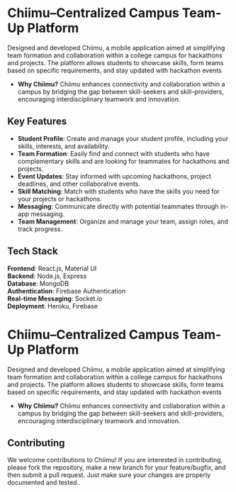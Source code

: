 
# Chiimu–Centralized Campus Team-Up Platform

Designed and developed Chiimu, a mobile application aimed at simplifying team formation and collaboration within a college campus for hackathons and projects. The platform allows students to showcase skills, form teams based on specific requirements, and stay updated with hackathon events

- **Why Chiimu?**
Chiimu enhances connectivity and collaboration within a campus by bridging the gap between skill-seekers and skill-providers, encouraging interdisciplinary teamwork and innovation.



## Key Features



- **Student Profile**: Create and manage your student profile, including your skills, interests, and availability.
- **Team Formation**: Easily find and connect with students who have complementary skills and are looking for teammates for hackathons and projects.
- **Event Updates**: Stay informed with upcoming hackathons, project deadlines, and other collaborative events.
- **Skill Matching**: Match with students who have the skills you need for your projects or hackathons.
- **Messaging**: Communicate directly with potential teammates through in-app messaging.
 - **Team Management**: Organize and manage your team, assign roles, and track progress.
## Tech Stack

**Frontend**: React.js, Material UI\
**Backend**: Node.js, Express\
**Database**: MongoDB\
**Authentication**: Firebase Authentication\
**Real-time Messaging**: Socket.io\
**Deployment**: Heroku, Firebase


# Chiimu–Centralized Campus Team-Up Platform

Designed and developed Chiimu, a mobile application aimed at simplifying team formation and collaboration within a college campus for hackathons and projects. The platform allows students to showcase skills, form teams based on specific requirements, and stay updated with hackathon events

- **Why Chiimu?**
Chiimu enhances connectivity and collaboration within a campus by bridging the gap between skill-seekers and skill-providers, encouraging interdisciplinary teamwork and innovation.



## Contributing

We welcome contributions to Chiimu! If you are interested in contributing, please fork the repository, make a new branch for your feature/bugfix, and then submit a pull request. Just make sure your changes are properly documented and tested..

